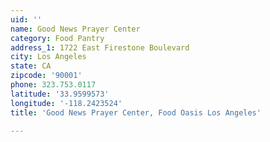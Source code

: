 ```yaml
---
uid: ''
name: Good News Prayer Center
category: Food Pantry
address_1: 1722 East Firestone Boulevard
city: Los Angeles
state: CA
zipcode: '90001'
phone: 323.753.0117
latitude: '33.9599573'
longitude: '-118.2423524'
title: 'Good News Prayer Center, Food Oasis Los Angeles'

---
```

